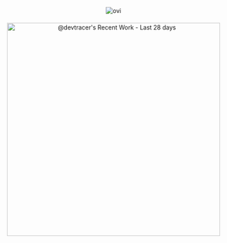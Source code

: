 <div style="display: flex; justify-content: space-around; align-items: center; flex-wrap: wrap; gap: 20px;">
  <!-- Top Languages Widget -->
  <img src="https://github-readme-stats.vercel.app/api/top-langs?username=devtracer&show_icons=true&locale=en&layout=compact&theme=chartreuse-dark" alt="ovi" />

  <!-- Currently Working On Widget -->
  <a href="https://next.ossinsight.io/widgets/official/compose-currently-working-on?activity_type=all&user_id=175941244" target="_blank" style="display: block" align="center">
    <picture>
      <source media="(prefers-color-scheme: dark)" srcset="https://next.ossinsight.io/widgets/official/compose-currently-working-on/thumbnail.png?activity_type=all&user_id=175941244&image_size=auto&color_scheme=dark" width="497.5" height="auto">
      <img alt="@devtracer's Recent Work - Last 28 days" src="https://next.ossinsight.io/widgets/official/compose-currently-working-on/thumbnail.png?activity_type=all&user_id=175941244&image_size=auto&color_scheme=light" width="497.5" height="auto">
    </picture>
  </a>
</div>

<!-- Made with [OSS Insight](https://ossinsight.io/) -->
